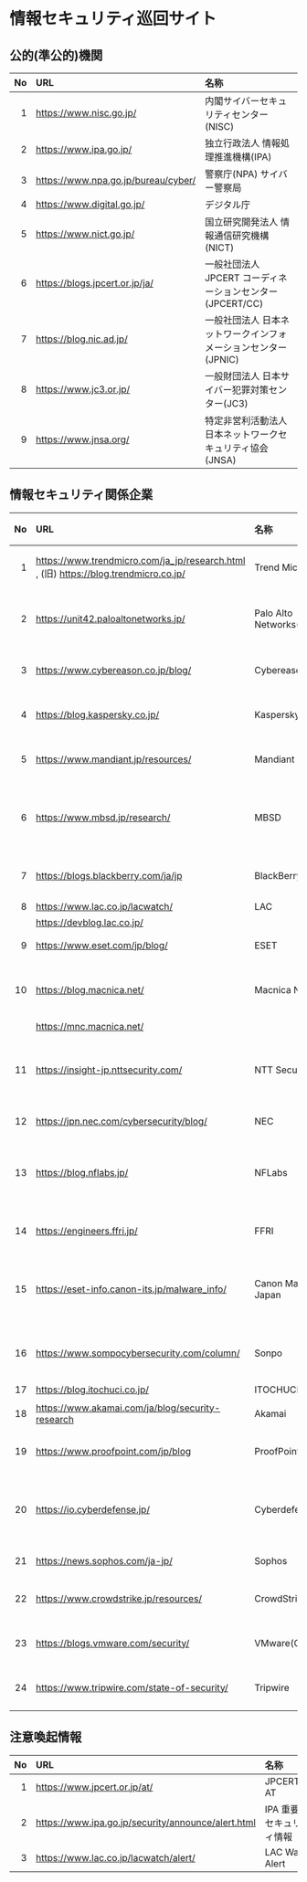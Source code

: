 # 情報セキュリティ巡回サイト
<!--  since 2020/05/11 -->

## 公的(準公的)機関
|No|URL|名称|
|--:|:--|:--|
|  1|https://www.nisc.go.jp/               |内閣サイバーセキュリティセンター(NISC)                   |
|  2|https://www.ipa.go.jp/                |独立行政法人 情報処理推進機構(IPA)                       |
|  3|https://www.npa.go.jp/bureau/cyber/   |警察庁(NPA) サイバー警察局                               |
|  4|https://www.digital.go.jp/            |デジタル庁                                             |
|  5|https://www.nict.go.jp/               |国立研究開発法人 情報通信研究機構(NICT)                  |
|  6|https://blogs.jpcert.or.jp/ja/        |一般社団法人 JPCERT コーディネーションセンター(JPCERT/CC)|
|  7|https://blog.nic.ad.jp/               |一般社団法人 日本ネットワークインフォメーションセンター(JPNIC)| 
|  8|https://www.jc3.or.jp/                |一般財団法人 日本サイバー犯罪対策センター(JC3)       | 
|  9|https://www.jnsa.org/                 |特定非営利活動法人 日本ネットワークセキュリティ協会(JNSA)|

## 情報セキュリティ関係企業
|No|URL|名称|カナ名称|
|--:|:--|:--|:--|
|  1|https://www.trendmicro.com/ja_jp/research.html , (旧) https://blog.trendmicro.co.jp/  |Trend Micro               |トレンドマイクロ        |
|  2|https://unit42.paloaltonetworks.jp/             |Palo Alto Networks(UNIT42)|パロアルトネットワークス|
|  3|https://www.cybereason.co.jp/blog/              |Cybereason                |サイバーリーズン        |
|  4|https://blog.kaspersky.co.jp/                   |Kaspersky                 |カスペルスキー          |
|  5|https://www.mandiant.jp/resources/              |Mandiant                  |マンディエント|
|  6|https://www.mbsd.jp/research/                   |MBSD                      |三井物産セキュアディレクション|
|  7|https://blogs.blackberry.com/ja/jp              |BlackBerry                |ブラックベリー|
|  8|https://www.lac.co.jp/lacwatch/                 |LAC                       |ラック                  |
|   |https://devblog.lac.co.jp/                      |                          ||
|  9|https://www.eset.com/jp/blog/                   |ESET                      |イーセット              |
| 10|https://blog.macnica.net/                       |Macnica Networks          |マクニカネットワークス| 
|   |https://mnc.macnica.net/                        |                          ||
| 11|https://insight-jp.nttsecurity.com/             |NTT Security              |エヌ・ティ・ティセキュリティ|
| 12|https://jpn.nec.com/cybersecurity/blog/         |NEC                       |日本電気|
| 13|https://blog.nflabs.jp/                         |NFLabs                    |エヌ・エフ・ラボラトリーズ|
| 14|https://engineers.ffri.jp/                      |FFRI                      |エフエフアールアイ| 
| 15|https://eset-info.canon-its.jp/malware_info/    |Canon Marketing Japan     |キヤノンマーケティングジャパン|
| 16|https://www.sompocybersecurity.com/column/      |Sonpo                     |SOMPOリスクマネジメント|
| 17|https://blog.itochuci.co.jp/                    |ITOCHUCI                  |伊藤忠|
| 18|https://www.akamai.com/ja/blog/security-research|Akamai                    |アカマイ  |
| 19|https://www.proofpoint.com/jp/blog              |ProofPoint                |プルーフポイント|
| 20|https://io.cyberdefense.jp/                     |Cyberdefense              |サイバーディフェンス研究所|
| 21|https://news.sophos.com/ja-jp/                  |Sophos                    |ソフォス                |
| 22|https://www.crowdstrike.jp/resources/           |CrowdStrike               |クラウドストライク      |
| 23|https://blogs.vmware.com/security/              |VMware(CarbonBlack)       |旧カーボンブラック       |
| 24|https://www.tripwire.com/state-of-security/     |Tripwire                  |トリップワイヤー       |

## 注意喚起情報
|No|URL|名称|
|--:|:--|:--|
|  1|https://www.jpcert.or.jp/at/                    　 |JPCERT/CC AT              |
|  2|https://www.ipa.go.jp/security/announce/alert.html |IPA 重要なセキュリティ情報 |
|  3|https://www.lac.co.jp/lacwatch/alert/              |LAC Watch Alert  |
